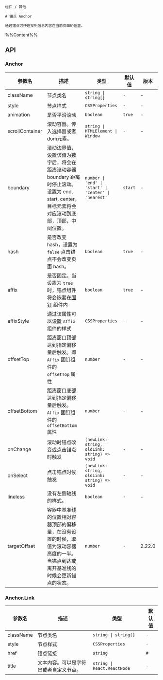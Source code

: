 `````
组件 / 其他

# 锚点 Anchor

通过锚点可快速找到信息内容在当前页面的位置。
`````

%%Content%%

## API

### Anchor

|参数名|描述|类型|默认值|版本|
|---|---|---|---|---|
|className|节点类名|`string \| string[]`|`-`|-|
|style|节点样式|`CSSProperties`|`-`|-|
|animation|是否平滑滚动|`boolean`|`true`|-|
|scrollContainer|滚动容器。传入选择器或者dom元素。|`string \| HTMLElement \| Window`|`-`|-|
|boundary|滚动边界值，设置该值为数字后，将会在距离滚动容器 boundary 距离时停止滚动。设置为 end, start, center，目标元素将会对应滚动到底部，顶部，中间位置。|`number \| 'end' \| 'start' \| 'center' \| 'nearest'`|`start`|-|
|hash|是否改变 hash，设置为 `false` 点击锚点不会改变页面 hash。|`boolean`|`true`|-|
|affix|是否固定。当设置为 `true`时，锚点组件将会嵌套在[固钉](/react/components/affix) 组件内|`boolean`|`true`|-|
|affixStyle|通过该属性可以设置 `Affix` 组件的样式|`CSSProperties`|`-`|-|
|offsetTop|距离窗口顶部达到指定偏移量后触发。即 `Affix` 固钉组件的 `offsetTop` 属性|`number`|`-`|-|
|offsetBottom|距离窗口底部达到指定偏移量后触发。 `Affix` 固钉组件的 `offsetBottom` 属性|`number`|`-`|-|
|onChange|滚动时锚点改变或点击锚点时触发|`(newLink: string, oldLink: string) => void`|`-`|-|
|onSelect|点击锚点时候触发|`(newLink: string, oldLink: string) => void`|`-`|-|
|lineless|没有左侧轴线的样式。|`boolean`|`-`|-|
|targetOffset|容器中基准线的位置相对容器顶部的偏移量，在没有设置的时候，取值为滚动容器高度的一半。当锚点到达或离开基准线的时候会更新锚点的状态。|`number`|`-`|2.22.0|

### Anchor.Link

|参数名|描述|类型|默认值|
|---|---|---|---|
|className|节点类名|`string \| string[]`|`-`|
|style|节点样式|`CSSProperties`|`-`|
|href|锚点链接|`string`|`#`|
|title|文本内容。可以是字符串或者自定义节点。|`string \| React.ReactNode`|`-`|
